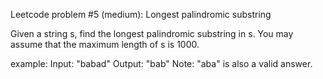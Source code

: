 Leetcode problem #5 (medium): Longest palindromic substring

Given a string s, find the longest palindromic substring in s. You may assume that the maximum length of s is 1000.

example:
Input: "babad"
Output: "bab"
Note: "aba" is also a valid answer.
